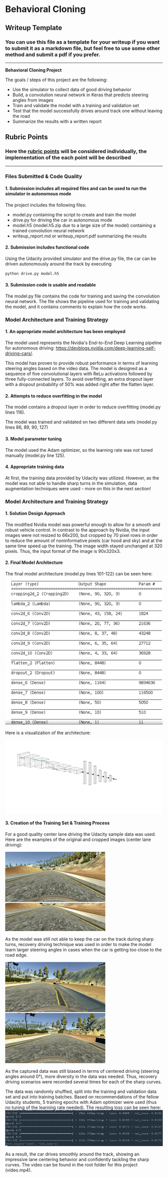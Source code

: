 # **Behavioral Cloning** 

## Writeup Template

### You can use this file as a template for your writeup if you want to submit it as a markdown file, but feel free to use some other method and submit a pdf if you prefer.

---

**Behavioral Cloning Project**

The goals / steps of this project are the following:
* Use the simulator to collect data of good driving behavior
* Build, a convolution neural network in Keras that predicts steering angles from images
* Train and validate the model with a training and validation set
* Test that the model successfully drives around track one without leaving the road
* Summarize the results with a written report


[//]: # (Image References)

[image1]: Images/nn.jpg "Modified Nvidia model architecture"
[image2]: Images/architecture.png "Layer description"
[image3]: Images/2020_03_01_15_33_15_760.jpg "Original image - center driving"
[image4]: Images/2020_03_01_15_33_15_760_cropped.jpg "Cropped image - center driving"
[image5]: Images/center_2020_03_01_14_18_26_534.jpg "Recovery driving - roadside"
[image6]: Images/center_2020_03_01_14_18_30_966.jpg "Recovery driving - lane center"
[image7]: Images/loss.jpg "Training and validation loss"


## Rubric Points
### Here the [rubric points](https://review.udacity.com/#!/rubrics/432/view) will be considered individually, the implementation of the each point will be described

---
### Files Submitted & Code Quality

#### 1. Submission includes all required files and can be used to run the simulator in autonomous mode

The project includes the following files:
* model.py containing the script to create and train the model
* drive.py for driving the car in autonomous mode
* model.h5 (model.h5.zip due to a large size of the model) containing a trained convolution neural network 
* writeup_report.md or writeup_report.pdf summarizing the results

#### 2. Submission includes functional code
Using the Udacity provided simulator and the drive.py file, the car can be driven autonomously around the track by executing
```sh
python drive.py model.h5
```

#### 3. Submission code is usable and readable

The model.py file contains the code for training and saving the convolution neural network. The file shows the pipeline used for training and validating the model, and it contains comments to explain how the code works.

### Model Architecture and Training Strategy

#### 1. An appropriate model architecture has been employed

The model used represents the Nvidia's End-to-End Deep Learning pipeline for autonomous driving: https://devblogs.nvidia.com/deep-learning-self-driving-cars/.

This model has proven to provide robust performance in terms of learning steering angles based on the video data. The model is designed as a sequence of five convolutional layers with ReLu activations followed by three fully-connected layers. To avoid overfitting, an extra dropout layer with a dropout probability of 50% was added right after the flatten layer.


#### 2. Attempts to reduce overfitting in the model

The model contains a dropout layer in order to reduce overfitting (model.py lines 116). 

The model was trained and validated on two different data sets (model.py lines 86, 89, 90, 127)

#### 3. Model parameter tuning

The model used the Adam optimizer, so the learning rate was not tuned manually (model.py line 125).

#### 4. Appropriate training data

At first, the training data provided by Udacity was utilized. However, as the model was not able to handle sharp turns in the simulation, data augmentation techniques were used - more on this in the next section!


### Model Architecture and Training Strategy

#### 1. Solution Design Approach

The modified Nvidia model was powerful enough to allow for a smooth and robust vehicle control. In contrast to the approach by Nvidia, the input images were not resized to 66x200, but cropped by 70 pixel rows in order to reduce the amount of noninformative pixels (car hood and sky) and at the same time speed up the training. The image width stayed unchanged at 320 pixels. Thus, the input format of the image is 90x320x3.

#### 2. Final Model Architecture

The final model architecture (model.py lines 101-122) can be seen here:
![alt text][image2]

Here is a visualization of the architecture:

![alt text][image1]

#### 3. Creation of the Training Set & Training Process

For a good quality center lane driving the Udacity sample data was used. Here are the examples of the original and cropped images (center lane driving):

![alt text][image3]![alt_text][image4]

As the model was still not able to keep the car on the track during sharp turns, recovery driving technique was used in order to make the model learn larger steering angles in cases when the car is getting too close to the road edge.

![alt text][image5]
![alt text][image6]

As the captured data was still biased in terms of centered driving (steering angles around 0°), more diversity in the data was needed. Thus, recovery driving scenarios were recorded several times for each of the sharp curves.

The data was randomly shuffled, split into the training and validation data set and put into training batches. Based on recommendations of the fellow Udacity students, 5 training epochs with Adam optimizer were used (thus no tuning of the learning rate needed). The resulting loss can be seen here:
![alt_text][image7]

As a result, the car drives smoothly around the track, showing an impressive lane centering behavior and confidently tackling the sharp curves. The video can be found in the root folder for this project (video.mp4).